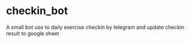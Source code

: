 # checkin_bot
A small bot use to daily exercise checkin by telegram and update checkin result to google sheet
